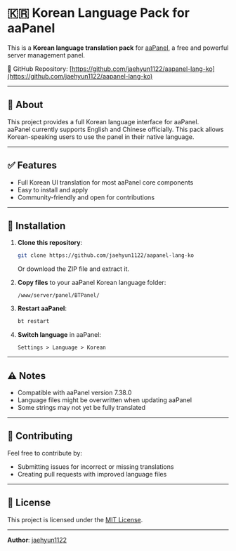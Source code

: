 # 🇰🇷 Korean Language Pack for aaPanel

This is a **Korean language translation pack** for [aaPanel](https://www.aapanel.com/), a free and powerful server management panel.

🔗 GitHub Repository: [https://github.com/jaehyun1122/aapanel-lang-ko](https://github.com/jaehyun1122/aapanel-lang-ko)

---

## 📌 About

This project provides a full Korean language interface for aaPanel.  
aaPanel currently supports English and Chinese officially. This pack allows Korean-speaking users to use the panel in their native language.

---

## ✅ Features

- Full Korean UI translation for most aaPanel core components
- Easy to install and apply
- Community-friendly and open for contributions

---

## 💾 Installation

1. **Clone this repository**:
   ```bash
   git clone https://github.com/jaehyun1122/aapanel-lang-ko
   ```

   Or download the ZIP file and extract it.

2. **Copy files** to your aaPanel Korean language folder:
   ```
   /www/server/panel/BTPanel/
   ```

3. **Restart aaPanel**:
   ```bash
   bt restart
   ```

4. **Switch language** in aaPanel:
   ```
   Settings > Language > Korean
   ```

---

## ⚠️ Notes

- Compatible with aaPanel version 7.38.0
- Language files might be overwritten when updating aaPanel
- Some strings may not yet be fully translated

---

## 🙌 Contributing

Feel free to contribute by:
- Submitting issues for incorrect or missing translations
- Creating pull requests with improved language files

---

## 📄 License

This project is licensed under the [MIT License](LICENSE).

---

**Author**: [jaehyun1122](https://github.com/jaehyun1122)
